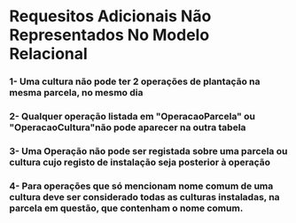 # Requesitos Adicionais Não Representados No Modelo Relacional

### 1- Uma cultura não pode ter 2 operações de plantação na mesma parcela, no mesmo dia
### 2- Qualquer operação listada em "OperacaoParcela" ou "OperacaoCultura"não pode aparecer na outra tabela
### 3- Uma Operação não pode ser registada sobre uma parcela ou cultura cujo registo de instalação seja posterior à operação
### 4- Para operações que só mencionam nome comum de uma cultura deve ser considerado todas as culturas instaladas, na parcela em questão, que contenham o nome comum.